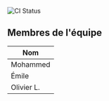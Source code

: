 ![CI Status](https://github.com/<olivier525>/<14E-TP3>/actions/workflows/ci.yml/badge.svg)

## Membres de l'équipe
| Nom |
|------|
| Mohammed |
| Émile |
| Olivier L. |


